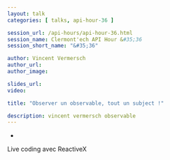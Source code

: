 ```yaml
---
layout: talk
categories: [ talks, api-hour-36 ]

session_url: /api-hours/api-hour-36.html
session_name: Clermont'ech API Hour &#35;36
session_short_name: "&#35;36"

author: Vincent Vermersch
author_url:
author_image:

slides_url:
video:

title: "Observer un observable, tout un subject !"

description: vincent vermersch observable
---
```

-

Live coding avec ReactiveX
